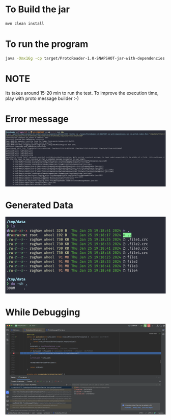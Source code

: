 # To Build the jar
```bash
mvn clean install
```

# To run the program
```bash
java -Xmx16g -cp target/ProtoReader-1.0-SNAPSHOT-jar-with-dependencies.jar com.github.raghav.Main "/tmp/data/file1:0+62914560,/tmp/data/file2:0+62914560,/tmp/data/file3:0+62914560,/tmp/data/file4:0+62914560"
```

# NOTE
<p>
Its takes around 15-20 min to run the test. To improve the execution time, play with proto message builder :-)
</p>

# Error message
![image exception](screenshots/Exception.png)

# Generated Data
![image generated data](screenshots/generated-data.png)

# While Debugging
![image Debugging](screenshots/debugging.png)

